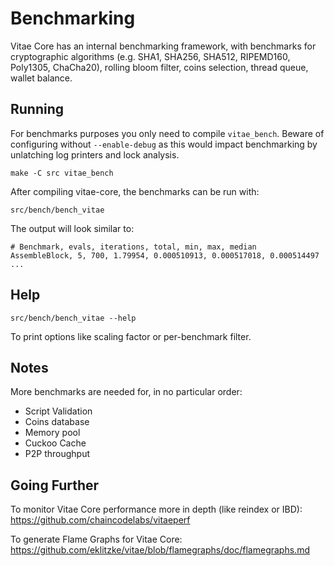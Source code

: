 Benchmarking
============

Vitae Core has an internal benchmarking framework, with benchmarks
for cryptographic algorithms (e.g. SHA1, SHA256, SHA512, RIPEMD160, Poly1305, ChaCha20), rolling bloom filter, coins selection,
thread queue, wallet balance.

Running
---------------------

For benchmarks purposes you only need to compile `vitae_bench`. Beware of configuring without `--enable-debug` as this would impact
benchmarking by unlatching log printers and lock analysis.

    make -C src vitae_bench

After compiling vitae-core, the benchmarks can be run with:

    src/bench/bench_vitae

The output will look similar to:
```
# Benchmark, evals, iterations, total, min, max, median
AssembleBlock, 5, 700, 1.79954, 0.000510913, 0.000517018, 0.000514497
...
```

Help
---------------------

    src/bench/bench_vitae --help

To print options like scaling factor or per-benchmark filter.

Notes
---------------------
More benchmarks are needed for, in no particular order:
- Script Validation
- Coins database
- Memory pool
- Cuckoo Cache
- P2P throughput

Going Further
--------------------

To monitor Vitae Core performance more in depth (like reindex or IBD): https://github.com/chaincodelabs/vitaeperf

To generate Flame Graphs for Vitae Core: https://github.com/eklitzke/vitae/blob/flamegraphs/doc/flamegraphs.md
